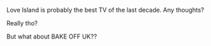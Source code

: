

Love Island is probably the best TV of the last decade. Any thoughts?

Really tho?


But what about BAKE OFF UK??
